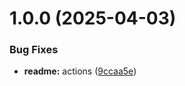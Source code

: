 # 1.0.0 (2025-04-03)


### Bug Fixes

* **readme:** actions ([9ccaa5e](https://github.com/manyu462/semantic-release/commit/9ccaa5e09f798104ce8abb1307ec785696d449dd))
